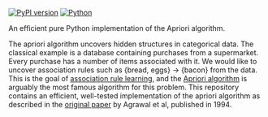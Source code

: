 [![PyPI version](https://img.shields.io/pypi/v/ar-apriori?color=8b21a0&label=PyPI%20الإصدار)](https://pypi.org/project/ar-apriori/)
[![Python](https://img.shields.io/badge/Python-3.8%2B-yellow)](https://python.org)

An efficient pure Python implementation of the Apriori algorithm.

The apriori algorithm uncovers hidden structures in categorical data.
The classical example is a database containing purchases from a supermarket.
Every purchase has a number of items associated with it.
We would like to uncover association rules such as {bread, eggs} -> {bacon} from the data.
This is the goal of [association rule learning](https://en.wikipedia.org/wiki/Association_rule_learning), and the [Apriori algorithm](https://en.wikipedia.org/wiki/Apriori_algorithm) is arguably the most famous algorithm for this problem.
This repository contains an efficient, well-tested implementation of the apriori algorithm as described in the [original paper](https://www.macs.hw.ac.uk/~dwcorne/Teaching/agrawal94fast.pdf) by Agrawal et al, published in 1994.

